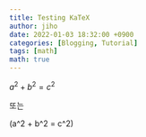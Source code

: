 ```yaml
---
title: Testing KaTeX
author: jiho
date: 2022-01-03 18:32:00 +0900
categories: [Blogging, Tutorial]
tags: [math]
math: true
---
```


$a^2 + b^2 = c^2$

또는

\(a^2 + b^2 = c^2\)
